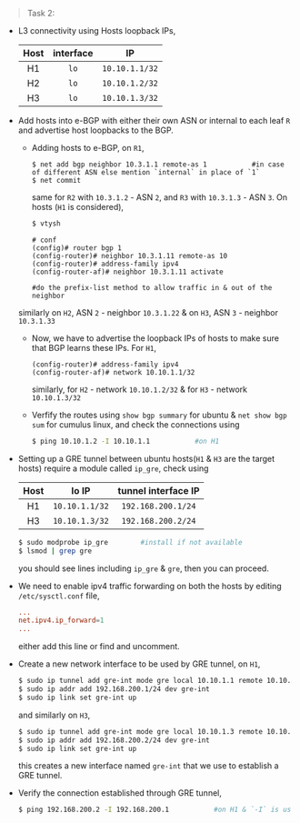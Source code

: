 >Task 2:

* L3 connectivity using Hosts loopback IPs,

    Host | interface | IP
    :--: | :--: | :--:
    H1 | `lo` | `10.10.1.1/32`
    H2 | `lo` | `10.10.1.2/32`
    H3 | `lo` | `10.10.1.3/32`

* Add hosts into e-BGP with either their own ASN or internal to each leaf `R` and advertise host loopbacks to the BGP.

    * Adding hosts to e-BGP, on `R1`,
      ```nclu
      $ net add bgp neighbor 10.3.1.1 remote-as 1           #in case of different ASN else mention `internal` in place of `1`
      $ net commit
      ```
      same for `R2` with `10.3.1.2` - ASN `2`, and `R3` with `10.3.1.3` - ASN `3`. On hosts (`H1` is considered),
      ```bash
      $ vtysh
      ```
      ```vtysh
      # conf
      (config)# router bgp 1
      (config-router)# neighbor 10.3.1.11 remote-as 10
      (config-router)# address-family ipv4
      (config-router-af)# neighbor 10.3.1.11 activate

      #do the prefix-list method to allow traffic in & out of the neighbor
      ```
    similarly on `H2`, ASN `2` - neighbor `10.3.1.22` & on `H3`, ASN `3` - neighbor `10.3.1.33`

    * Now, we have to advertise the loopback IPs of hosts to make sure that BGP learns these IPs. For `H1`,
        ```vtysh
        (config-router)# address-family ipv4
        (config-router-af)# network 10.10.1.1/32
        ```
      similarly, for `H2` - network `10.10.1.2/32` & for `H3` - network `10.10.1.3/32`

    * Verfify the routes using `show bgp summary` for ubuntu & `net show bgp sum` for cumulus linux, and check the connections using
        ```bash
        $ ping 10.10.1.2 -I 10.10.1.1           #on H1
        ```

* Setting up a GRE tunnel between ubuntu hosts(`H1` & `H3` are the target hosts) require a module called `ip_gre`, check using

    Host | lo IP | tunnel interface IP
    :--: | :--: | :--:
    H1 | `10.10.1.1/32` | `192.168.200.1/24`
    H3 | `10.10.1.3/32` | `192.168.200.2/24`

    ```bash
    $ sudo modprobe ip_gre        #install if not available
    $ lsmod | grep gre
    ```
    you should see lines including `ip_gre` & `gre`, then you can proceed.

* We need to enable ipv4 traffic forwarding on both the hosts by editing `/etc/sysctl.conf` file,
    ```conf
    ...
    net.ipv4.ip_forward=1
    ...
    ```
    either add this line or find and uncomment.

* Create a new network interface to be used by GRE tunnel, on `H1`,
    ```bash
    $ sudo ip tunnel add gre-int mode gre local 10.10.1.1 remote 10.10.1.3 ttl 255
    $ sudo ip addr add 192.168.200.1/24 dev gre-int
    $ sudo ip link set gre-int up
    ```
    and similarly on `H3`,
    ```bash
    $ sudo ip tunnel add gre-int mode gre local 10.10.1.3 remote 10.10.1.1 ttl 255
    $ sudo ip addr add 192.168.200.2/24 dev gre-int
    $ sudo ip link set gre-int up
    ```
    this creates a new interface named `gre-int` that we use to establish a GRE tunnel.

* Verify the connection established through GRE tunnel,
    ```bash
    $ ping 192.168.200.2 -I 192.168.200.1           #on H1 & `-I` is used, as we need to use the virtual interface to verify the tunnel
    ```
